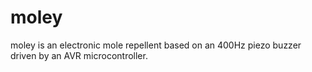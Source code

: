 moley
=====

moley is an electronic mole repellent based on an 400Hz piezo buzzer driven by an AVR microcontroller.

